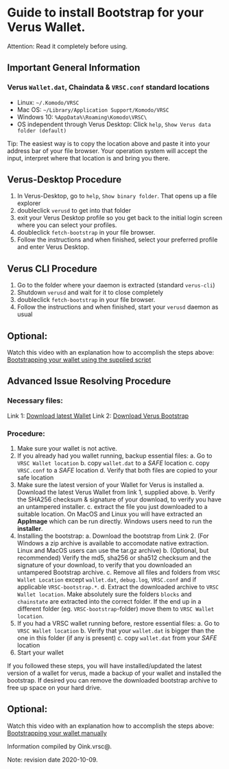 # Guide to install Bootstrap for your Verus Wallet.

Attention: Read it completely before using.

## Important General Information

### Verus `Wallet.dat`, Chaindata & `VRSC.conf` standard locations
 * Linux:		`~/.Komodo/VRSC`
 * Mac OS: 	`~/Library/Application Support/Komodo/VRSC`
 * Windows 10: 	`%AppData%\Roaming\Komodo\VRSC\`
 * OS independent through Verus Desktop: Click `help`, `Show Verus data folder (default)`

Tip: The easiest way is to copy the location above and paste it into your address bar of your file browser. Your operation system will accept the input, interpret where that location is and bring you there.


## Verus-Desktop Procedure
1. In Verus-Desktop, go to  `help`,  `Show binary folder`. That opens up a file explorer
2. doubleclick `verusd` to get into that folder
3. exit your Verus Desktop profile so you get back to the initial login screen where you can select your profiles.
4. doubleclick `fetch-bootstrap` in your file browser.
5. Follow the instructions and when finished, select your preferred profile and enter Verus Desktop.

## Verus CLI Procedure
1. Go to the folder where your daemon is extracted (standard `verus-cli`)
3. Shutdown `verusd` and wait for it to close completely
4. doubleclick `fetch-bootstrap` in your file browser.
5. Follow the instructions and when finished, start your `verusd` daemon as usual


## Optional:
Watch this video with an explanation how to accomplish the steps above: [Bootstrapping your wallet using the supplied script](https://youtu.be/xgLxzel5t04)


## Advanced Issue Resolving Procedure

### Necessary files:

Link 1: [Download latest Wallet](https://verus.io/wallet.html)
Link 2: [Download Verus Bootstrap](https://bootstrap.verus.io/)

### Procedure:
1. Make sure your wallet is not active.
2. If you already had you wallet running, backup essential files:
	a. Go to `VRSC Wallet location`
	b. copy `wallet.dat` to a *SAFE* location
	c. copy `VRSC.conf` to a *SAFE* location
	d. Verify that both files are copied to your safe location
3. Make sure the latest version of your Wallet for Verus is installed
	a. Download the latest Verus Wallet from link 1, supplied above.
	b. Verify the SHA256 checksum & signature of your download, to verify you have an untampered installer.
	c. extract the file you just downloaded to a suitable location.
	  On MacOS and Linux you will have extracted an **AppImage** which can be run directly. Windows users need to run the **installer**.
4. Installing the bootstrap:
  a. Download the bootstrap from Link 2. (For Windows a zip archive is available to accomodate native extraction. Linux and MacOS users can use the tar.gz archive)
  b. (Optional, but recommended) Verify the md5, sha256 or sha512 checksum and the signature of your download, to verify that you downloaded an untampered Bootstrap archive.
  c. Remove all files and folders from `VRSC Wallet Location` except `wallet.dat`, `debug.log`, `VRSC.conf` and if applicable `VRSC-bootstrap.*`.
  d. Extract the downloaded archive to `VRSC Wallet location`.  Make absolutely sure the folders `blocks` and `chainstate` are extracted into the correct folder. If the end up in a different folder (eg. `VRSC-bootstrap`-folder) move them to `VRSC Wallet location`.
5. If you had a VRSC wallet running before, restore essential files:
	a. Go to `VRSC Wallet location`
	b. Verify that your `wallet.dat` is bigger than the one in this folder (if any is present)
	c. copy `wallet.dat` from your *SAFE* location
6. Start your wallet

If you followed these steps, you will have installed/updated the latest version of a wallet for verus, made a backup of your wallet and installed the bootstrap. If desired you can remove the downloaded bootstrap archive to free up space on your hard drive.

## Optional:
Watch this video with an explanation how to accomplish the steps above: [Bootstrapping your wallet manually](https://youtu.be/ILr8vDgfPHI)


Information compiled by Oink.vrsc@.

Note: revision date 2020-10-09.
